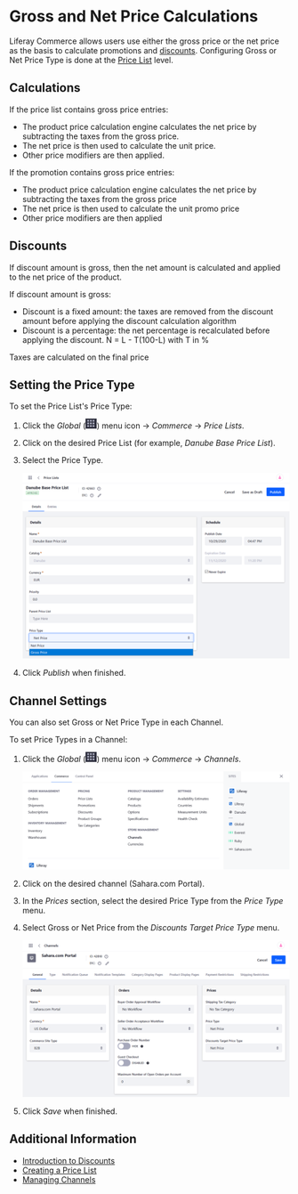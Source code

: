 # Gross and Net Price Calculations

Liferay Commerce allows users use either the gross price or the net price as the basis to calculate promotions and [discounts](../../promoting-products/introduction-to-discounts.md). Configuring Gross or Net Price Type is done at the [Price List](../creating-a-price-list.md) level.  

## Calculations

If the price list contains gross price entries:

* The product price calculation engine calculates the net price by subtracting the taxes from the gross price.
* The net price is then used to calculate the unit price.
* Other price modifiers are then applied.

If the promotion contains gross price entries:

* The product price calculation engine calculates the net price by subtracting the taxes from the gross price
* The net price is then used to calculate the unit promo price
* Other price modifiers are then applied


## Discounts

 If discount amount is gross, then the net amount is calculated and applied to the net price of the product.

If discount amount is gross:

* Discount is a fixed amount: the taxes are removed from the discount amount before applying the discount calculation algorithm
* Discount is a percentage: the net percentage is recalculated before applying the discount. N = L - T(100-L) with T in %

Taxes are calculated on the final price

## Setting the Price Type

To set the Price List's Price Type:

1. Click the _Global_ (![Applications Menu icon](../../images/icon-applications-menu.png)) menu icon &rarr; _Commerce_ &rarr; _Price Lists_.
1. Click on the desired Price List (for example, _Danube Base Price List_).
1. Select the Price Type.

    ![Configure the Gross or Net Price on the Price List menu.](./gross-and-net-price-calculations/images/01.png)

1. Click _Publish_ when finished.

## Channel Settings

You can also set Gross or Net Price Type in each Channel.

To set Price Types in a Channel:

1. Click the _Global_ (![Applications Menu icon](../../images/icon-applications-menu.png)) menu icon &rarr; _Commerce_ &rarr; _Channels_.

    ![Navigate to the Channels menu.](./gross-and-net-price-calculations/images/02.png)

1. Click on the desired channel (Sahara.com Portal).
1. In the _Prices_ section, select the desired Price Type from the _Price Type_ menu.
1. Select Gross or Net Price from the _Discounts Target Price Type_ menu.

    ![Select the desired price types.](./gross-and-net-price-calculations/images/03.png)

1. Click _Save_ when finished.

## Additional Information

* [Introduction to Discounts](../../promoting-products/introduction-to-discounts.md)
* [Creating a Price List](../creating-a-price-list.md)
* [Managing Channels](../../starting-a-store/channels/managing-channels.md)
